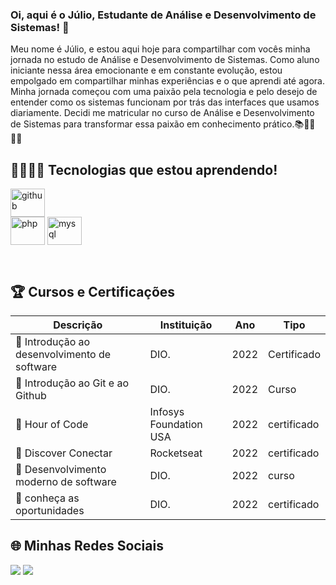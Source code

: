 ### Oi, aqui é o Júlio, Estudante de Análise e Desenvolvimento de Sistemas! 👋

<div>
  <p>
    Meu nome é Júlio, e estou aqui hoje para compartilhar com vocês minha jornada no estudo de 
    Análise e Desenvolvimento de Sistemas.
    Como aluno iniciante nessa área emocionante e em constante evolução, estou empolgado em compartilhar minhas experiências e o que aprendi até agora.
    Minha jornada começou com uma paixão pela tecnologia e pelo desejo de entender como os sistemas funcionam por trás das interfaces que usamos diariamente. 
    Decidi me matricular no curso de Análise e Desenvolvimento de Sistemas para transformar essa paixão em conhecimento prático.📚👨‍💻🧑‍💻
  </p>
</div>



## 👨🏽‍💻🚀 Tecnologias que estou aprendendo!

<div style="display: inline_block">

  <img align="center" alt="github" height="45" width="55"
   src="https://cdn.jsdelivr.net/gh/devicons/devicon/icons/github/github-original.svg" />      
   <img align="center" alt="php" height="45" width="55"
   src="https://cdn.jsdelivr.net/gh/devicons/devicon/icons/php/php-original.svg" />
  <img align="center" alt="mysql" height="45" width="55"
   src="https://cdn.jsdelivr.net/gh/devicons/devicon/icons/postgresql/postgresql-plain-wordmark.svg" />
          
          
          
          
  </div><br>
  
  
  
  
  ## 🏆 Cursos e Certificações

Descrição   | Instituição   | Ano | Tipo
--------- | --------- | ------ | ------
🏅 Introdução ao desenvolvimento de software | DIO. | 2022 | Certificado
🏅 Introdução ao Git e ao Github| DIO. | 2022 | Curso
🏅 Hour of Code | Infosys Foundation USA | 2022 | certificado
🏅 Discover Conectar | Rocketseat | 2022 | certificado
🏅 Desenvolvimento moderno de software | DIO.| 2022 | curso
🏅 conheça as oportunidades | DIO. | 2022 | certificado
  
  
 ## 🌐 Minhas Redes Sociais
 
 
 <div> 
  <a href="https://www.instagram.com/jcsinatora" target="_blank"><img src="https://img.shields.io/badge/-Instagram-%23E4405F?style=for-the-badge&logo=instagram&logoColor=white" target="_blank"></a>
  <a href="https://www.linkedin.com/in/júlio-césar-sinatora-9128bb242" target="_blank"><img src="https://img.shields.io/badge/-LinkedIn-%230077B5?style=for-the-badge&logo=linkedin&logoColor=white" target="_blank"></a>
 </div>
 
